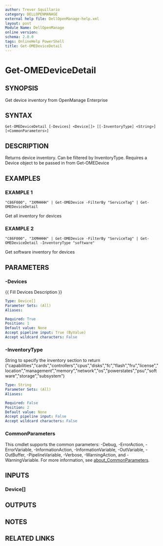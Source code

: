 ```yaml
---
author: Trevor Squillario
category: DELLOPENMANAGE
external help file: DellOpenManage-help.xml
layout: post
Module Name: DellOpenManage
online version:
schema: 2.0.0
tags: OnlineHelp PowerShell
title: Get-OMEDeviceDetail
---
```


# Get-OMEDeviceDetail

## SYNOPSIS
Get device inventory from OpenManage Enterprise

## SYNTAX

```
Get-OMEDeviceDetail [-Devices] <Device[]> [[-InventoryType] <String>] [<CommonParameters>]
```

## DESCRIPTION
Returns device inventory.
Can be filtered by InventoryType. 
Requires a Device object to be passed in from Get-OMEDevice

## EXAMPLES

### EXAMPLE 1
```
"C86F000", "3XMHHHH" | Get-OMEDevice -FilterBy "ServiceTag" | Get-OMEDeviceDetail
```

Get all inventory for devices

### EXAMPLE 2
```
"C86F000", "3XMHHHH" | Get-OMEDevice -FilterBy "ServiceTag" | Get-OMEDeviceDetail -InventoryType "software"
```

Get software inventory for devices

## PARAMETERS

### -Devices
{{ Fill Devices Description }}

```yaml
Type: Device[]
Parameter Sets: (All)
Aliases:

Required: True
Position: 1
Default value: None
Accept pipeline input: True (ByValue)
Accept wildcard characters: False
```

### -InventoryType
String to specify the inventory section to return ("capabilities","cards","controllers","cpus","disks","fc","flash","fru","license","location","management","memory","network","os","powerstates","psu","software","storage","subsystem")

```yaml
Type: String
Parameter Sets: (All)
Aliases:

Required: False
Position: 2
Default value: None
Accept pipeline input: False
Accept wildcard characters: False
```

### CommonParameters
This cmdlet supports the common parameters: -Debug, -ErrorAction, -ErrorVariable, -InformationAction, -InformationVariable, -OutVariable, -OutBuffer, -PipelineVariable, -Verbose, -WarningAction, and -WarningVariable. For more information, see [about_CommonParameters](http://go.microsoft.com/fwlink/?LinkID=113216).

## INPUTS

### Device[]
## OUTPUTS

## NOTES

## RELATED LINKS
